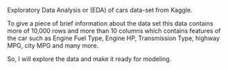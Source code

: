 Exploratory Data Analysis or (EDA) of cars data-set from Kaggle. 

To give a piece of brief information about the data set this data contains more of 10,000 rows and more than 10 columns
which contains features of the car such as Engine Fuel Type, Engine HP, Transmission Type, highway MPG, city MPG and many more. 

So, I will explore the data and make it ready for modeling.

